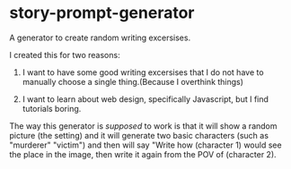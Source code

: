 # story-prompt-generator
A generator to create random writing excersises.

I created this for two reasons:

1. I want to have some good writing excersises that I do not have to manually choose a single thing.(Because I overthink things)

2. I want to learn about web design, specifically Javascript, but I find tutorials boring.

The way this generator is *supposed* to work is that it will show a random picture (the setting) and it will generate two basic characters (such as "murderer" "victim") and then will say "Write how (character 1) would see the place in the image, then write it again from the POV of (character 2).
